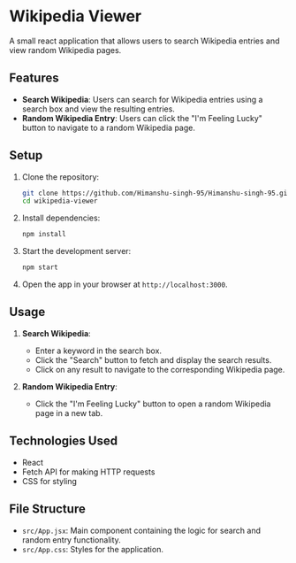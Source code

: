 # Wikipedia Viewer

A small react application that allows users to search Wikipedia entries and view random Wikipedia pages.

## Features

- **Search Wikipedia**: Users can search for Wikipedia entries using a search box and view the resulting entries.
- **Random Wikipedia Entry**: Users can click the "I'm Feeling Lucky" button to navigate to a random Wikipedia page.

## Setup

1. Clone the repository:

   ```bash
   git clone https://github.com/Himanshu-singh-95/Himanshu-singh-95.git
   cd wikipedia-viewer
   ```

2. Install dependencies:

   ```bash
   npm install
   ```

3. Start the development server:

   ```bash
   npm start
   ```

4. Open the app in your browser at `http://localhost:3000`.

## Usage

1. **Search Wikipedia**:

   - Enter a keyword in the search box.
   - Click the "Search" button to fetch and display the search results.
   - Click on any result to navigate to the corresponding Wikipedia page.

2. **Random Wikipedia Entry**:
   - Click the "I'm Feeling Lucky" button to open a random Wikipedia page in a new tab.

## Technologies Used

- React
- Fetch API for making HTTP requests
- CSS for styling

## File Structure

- `src/App.jsx`: Main component containing the logic for search and random entry functionality.
- `src/App.css`: Styles for the application.
